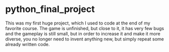 # python_final_project
This was my first huge project, which I 
used to code at the end of my favorite 
course. The game is unfinished, but close 
to it, it has very few bugs and the 
gameplay is still small, but in order to 
increase it and make it more diverse, you 
no longer need to invent anything new, but 
simply repeat some already written code.
